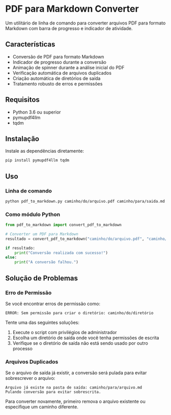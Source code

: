 # PDF para Markdown Converter

Um utilitário de linha de comando para converter arquivos PDF para formato Markdown com barra de progresso e indicador de atividade.

## Características

- Conversão de PDF para formato Markdown
- Indicador de progresso durante a conversão
- Animação de spinner durante a análise inicial do PDF
- Verificação automática de arquivos duplicados
- Criação automática de diretórios de saída
- Tratamento robusto de erros e permissões

## Requisitos

- Python 3.6 ou superior
- pymupdf4llm
- tqdm

## Instalação

Instale as dependências diretamente:

```bash
pip install pymupdf4llm tqdm
```

## Uso

### Linha de comando

```bash
python pdf_to_markdown.py caminho/do/arquivo.pdf caminho/para/saida.md
```

### Como módulo Python

```python
from pdf_to_markdown import convert_pdf_to_markdown

# Converter um PDF para Markdown
resultado = convert_pdf_to_markdown("caminho/do/arquivo.pdf", "caminho/para/saida.md")

if resultado:
    print("Conversão realizada com sucesso!")
else:
    print("A conversão falhou.")
```

## Solução de Problemas

### Erro de Permissão

Se você encontrar erros de permissão como:
```
ERROR: Sem permissão para criar o diretório: caminho/do/diretório
```

Tente uma das seguintes soluções:

1. Execute o script com privilégios de administrador
2. Escolha um diretório de saída onde você tenha permissões de escrita
3. Verifique se o diretório de saída não está sendo usado por outro processo

### Arquivos Duplicados

Se o arquivo de saída já existir, a conversão será pulada para evitar sobrescrever o arquivo:
```
Arquivo já existe na pasta de saída: caminho/para/arquivo.md
Pulando conversão para evitar sobrescrita.
```

Para converter novamente, primeiro remova o arquivo existente ou especifique um caminho diferente.
